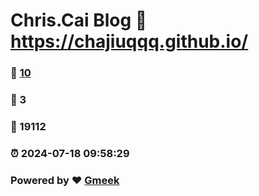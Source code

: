 # Chris.Cai Blog :link: https://chajiuqqq.github.io/ 
### :page_facing_up: [10](https://chajiuqqq.github.io//tag.html) 
### :speech_balloon: 3 
### :hibiscus: 19112 
### :alarm_clock: 2024-07-18 09:58:29 
### Powered by :heart: [Gmeek](https://github.com/Meekdai/Gmeek)
